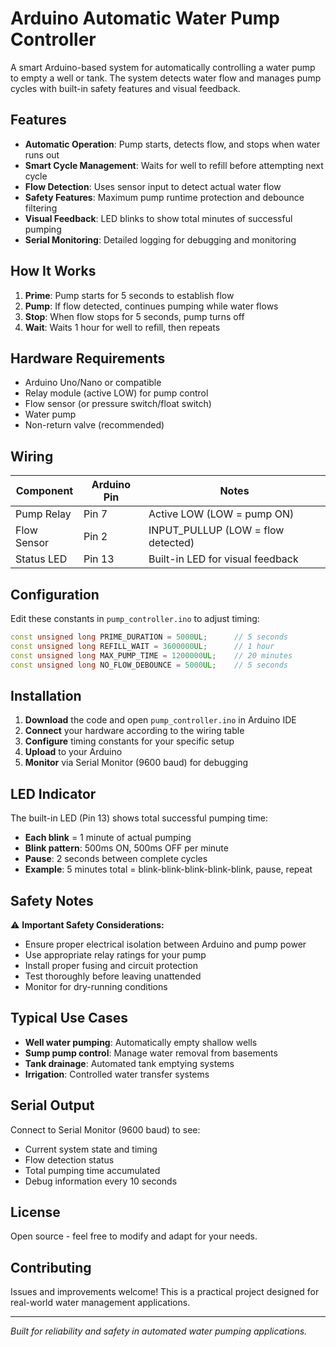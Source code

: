 # Arduino Automatic Water Pump Controller

A smart Arduino-based system for automatically controlling a water pump to empty a well or tank. The system detects water flow and manages pump cycles with built-in safety features and visual feedback.

## Features

- **Automatic Operation**: Pump starts, detects flow, and stops when water runs out
- **Smart Cycle Management**: Waits for well to refill before attempting next cycle
- **Flow Detection**: Uses sensor input to detect actual water flow
- **Safety Features**: Maximum pump runtime protection and debounce filtering
- **Visual Feedback**: LED blinks to show total minutes of successful pumping
- **Serial Monitoring**: Detailed logging for debugging and monitoring

## How It Works

1. **Prime**: Pump starts for 5 seconds to establish flow
2. **Pump**: If flow detected, continues pumping while water flows
3. **Stop**: When flow stops for 5 seconds, pump turns off
4. **Wait**: Waits 1 hour for well to refill, then repeats

## Hardware Requirements

- Arduino Uno/Nano or compatible
- Relay module (active LOW) for pump control
- Flow sensor (or pressure switch/float switch)
- Water pump
- Non-return valve (recommended)

## Wiring

| Component | Arduino Pin | Notes |
|-----------|-------------|--------|
| Pump Relay | Pin 7 | Active LOW (LOW = pump ON) |
| Flow Sensor | Pin 2 | INPUT_PULLUP (LOW = flow detected) |
| Status LED | Pin 13 | Built-in LED for visual feedback |

## Configuration

Edit these constants in `pump_controller.ino` to adjust timing:

```cpp
const unsigned long PRIME_DURATION = 5000UL;      // 5 seconds
const unsigned long REFILL_WAIT = 3600000UL;      // 1 hour  
const unsigned long MAX_PUMP_TIME = 1200000UL;    // 20 minutes
const unsigned long NO_FLOW_DEBOUNCE = 5000UL;    // 5 seconds
```

## Installation

1. **Download** the code and open `pump_controller.ino` in Arduino IDE
2. **Connect** your hardware according to the wiring table
3. **Configure** timing constants for your specific setup
4. **Upload** to your Arduino
5. **Monitor** via Serial Monitor (9600 baud) for debugging

## LED Indicator

The built-in LED (Pin 13) shows total successful pumping time:
- **Each blink** = 1 minute of actual pumping
- **Blink pattern**: 500ms ON, 500ms OFF per minute
- **Pause**: 2 seconds between complete cycles
- **Example**: 5 minutes total = blink-blink-blink-blink-blink, pause, repeat

## Safety Notes

⚠️ **Important Safety Considerations:**
- Ensure proper electrical isolation between Arduino and pump power
- Use appropriate relay ratings for your pump
- Install proper fusing and circuit protection
- Test thoroughly before leaving unattended
- Monitor for dry-running conditions

## Typical Use Cases

- **Well water pumping**: Automatically empty shallow wells
- **Sump pump control**: Manage water removal from basements
- **Tank drainage**: Automated tank emptying systems
- **Irrigation**: Controlled water transfer systems

## Serial Output

Connect to Serial Monitor (9600 baud) to see:
- Current system state and timing
- Flow detection status  
- Total pumping time accumulated
- Debug information every 10 seconds

## License

Open source - feel free to modify and adapt for your needs.

## Contributing

Issues and improvements welcome! This is a practical project designed for real-world water management applications.

---

*Built for reliability and safety in automated water pumping applications.*